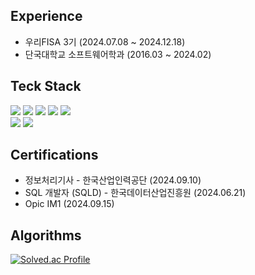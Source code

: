 
## Experience
- 우리FISA 3기 (2024.07.08 ~ 2024.12.18)
- 단국대학교 소프트웨어학과 (2016.03 ~ 2024.02)

## Teck Stack
<p>
  <img src="https://img.shields.io/badge/Python-3776AB?style=for-the-badge&logo=python&logoColor=white"/>
  <img src="https://img.shields.io/badge/Java-ED8B00?style=for-the-badge&logo=java&logoColor=white"/>
  <img src="https://img.shields.io/badge/SpringBoot-6DB33F?style=for-the-badge&logo=spring-boot&logoColor=white"/>
  <img src="https://img.shields.io/badge/spring data jpa-6DB33F?style=for-the-badge&logo=SpringBoot&logoColor=white">
  <img src="https://img.shields.io/badge/Oracle-F80000?style=for-the-badge&logo=oracle&logoColor=white"/> <br>
  <img src="https://img.shields.io/badge/SWAGGER-85EA2D?style=for-the-badge&logo=swagger&logoColor=white"/>
  <img src="https://img.shields.io/badge/JIRA-0052CC?style=for-the-badge&logo=jira-software&logoColor=white"/>
</p>

## Certifications
- 정보처리기사 - 한국산업인력공단 (2024.09.10)
- SQL 개발자 (SQLD) - 한국데이터산업진흥원 (2024.06.21)
- Opic IM1 (2024.09.15)

## Algorithms
[![Solved.ac Profile](http://mazassumnida.wtf/api/v2/generate_badge?boj=1stevering)](https://solved.ac/1stevering/)
